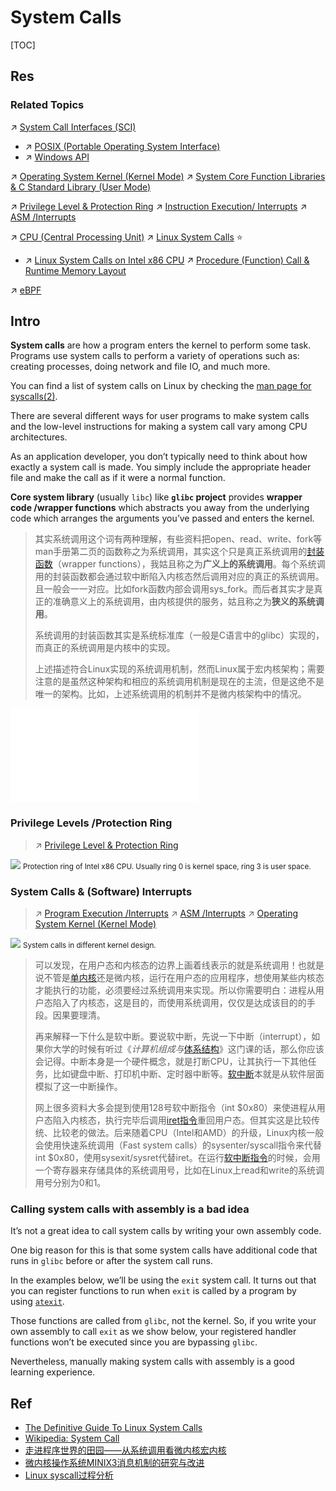 # System Calls

[TOC]



## Res
### Related Topics
↗ [System Call Interfaces (SCI)](../../../../Computer%20Interfaces%20&%20Hardware%20Drivers/System%20Call%20Interfaces%20(SCI)/System%20Call%20Interfaces%20(SCI).md)
- ↗ [POSIX (Portable Operating System Interface)](../../../../Computer%20Interfaces%20&%20Hardware%20Drivers/System%20Call%20Interfaces%20(SCI)/POSIX%20(Portable%20Operating%20System%20Interface).md)
- ↗ [Windows API](../../../../Computer%20Interfaces%20&%20Hardware%20Drivers/System%20Call%20Interfaces%20(SCI)/Windows%20API.md)

↗ [Operating System Kernel (Kernel Mode)](../../../😴%20Operating%20System%20Components%20&%20Runtime%20Libraries/Operating%20System%20Kernel%20(Kernel%20Mode).md)
↗ [System Core Function Libraries & C Standard Library (User Mode)](../../../😴%20Operating%20System%20Components%20&%20Runtime%20Libraries/System%20Core%20Function%20Libraries%20&%20C%20Standard%20Library%20(User%20Mode).md)

↗ [Privilege Level & Protection Ring](../../../../Computer%20Architecture/Instruction%20Set%20Architecture%20(ISA)%20&%20Processor%20Architecture/📌%20ISA%20Basics/Privilege%20Level%20&%20Protection%20Ring.md)
↗ [Instruction Execution/ Interrupts](../../../../../🛣️%20Program%20Execution%20&%20Compilation%20System/🧙🏿‍♀️%20Program%20Execution%20(Runtime)/Instruction%20Execution/Interrupts%20(Software%20&%20Hardware).md)
↗ [ASM /Interrupts](../../../../../👩‍💻%20Programming%20Methodology%20and%20Languages/ASM%20(Assembly%20Languages)/⚡️%20ASM%20Advance/Interrupts/Interrupts.md)

↗ [CPU (Central Processing Unit)](../../../../Computer%20Architecture/Computer%20Microarchitectures%20(Computer%20Organization)%20&%20von%20Neumann%20Model/🚦%20Computer%20Processors%20&%20Logic%20Chips/📌%20Microprocessors%20Unit%20(MPU)/CPU%20(Central%20Processing%20Unit)/CPU%20(Central%20Processing%20Unit).md)
↗ [Linux System Calls](../../../../../🥷🏼%20Operating%20Systems%20&%20Kernels%20(Engineering%20Part)/Linux%20(Derived%20From%20UNIX%20Family)/🔩%20Linux%20Kernel/👽%20Linux%20System%20Calls/Linux%20System%20Calls.md) ⭐
- ↗ [Linux System Calls on Intel x86 CPU](../../../../../🥷🏼%20Operating%20Systems%20&%20Kernels%20(Engineering%20Part)/Linux%20(Derived%20From%20UNIX%20Family)/🔩%20Linux%20Kernel/👽%20Linux%20System%20Calls/Linux%20System%20Calls%20on%20Intel%20x86%20CPU/Linux%20System%20Calls%20on%20Intel%20x86%20CPU.md)
↗ [Procedure (Function) Call & Runtime Memory Layout](../../../../../🛣️%20Program%20Execution%20&%20Compilation%20System/🧙🏿‍♀️%20Program%20Execution%20(Runtime)/Procedure%20(Function)%20Call%20&%20Runtime%20Memory%20Layout/Procedure%20(Function)%20Call%20&%20Runtime%20Memory%20Layout.md)

↗ [eBPF](../../../../../🥷🏼%20Operating%20Systems%20&%20Kernels%20(Engineering%20Part)/📟%20System%20Level%20Programming/System%20Level%20Projects/eBPF/eBPF.md)



## Intro
**System calls** are how a program enters the kernel to perform some task. Programs use system calls to perform a variety of operations such as: creating processes, doing network and file IO, and much more.

You can find a list of system calls on Linux by checking the [man page for syscalls(2)](http://man7.org/linux/man-pages/man2/syscalls.2.html).

There are several different ways for user programs to make system calls and the low-level instructions for making a system call vary among CPU architectures.

As an application developer, you don’t typically need to think about how exactly a system call is made. You simply include the appropriate header file and make the call as if it were a normal function.

**Core system library** (usually `libc`) like **`glibc` project** provides **wrapper code /wrapper functions** which abstracts you away from the underlying code which arranges the arguments you’ve passed and enters the kernel.

> 其实系统调用这个词有两种理解，有些资料把open、read、write、fork等man手册第二页的函数称之为系统调用，其实这个只是真正系统调用的[封装函数](https://www.zhihu.com/search?q=%E5%B0%81%E8%A3%85%E5%87%BD%E6%95%B0&search_source=Entity&hybrid_search_source=Entity&hybrid_search_extra=%7B%22sourceType%22%3A%22answer%22%2C%22sourceId%22%3A1329177990%7D)（wrapper functions），我姑且称之为**广义上的系统调用**。每个系统调用的封装函数都会通过软中断陷入内核态然后调用对应的真正的系统调用。且一般会一一对应。比如fork函数内部会调用sys_fork。而后者其实才是真正的准确意义上的系统调用，由内核提供的服务，姑且称之为**狭义的系统调用**。
> 
> 系统调用的封装函数其实是系统标准库（一般是C语言中的glibc）实现的，而真正的系统调用是内核中的实现。
> 
> 上述描述符合Linux实现的系统调用机制，然而Linux属于宏内核架构；需要注意的是虽然这种架构和相应的系统调用机制是现在的主流，但是这绝不是唯一的架构。比如，上述系统调用的机制并不是微内核架构中的情况。

![protection_ring.excalidraw | 800](../../../../../../../../Assets/Illustrations/Computer%20System/protection_ring.excalidraw.md)


### Privilege Levels /Protection Ring
> ↗ [Privilege Level & Protection Ring](../../../../Computer%20Architecture/Instruction%20Set%20Architecture%20(ISA)%20&%20Processor%20Architecture/📌%20ISA%20Basics/Privilege%20Level%20&%20Protection%20Ring.md)


![](../../../../../../../../Assets/Pics/Pasted%20image%2020240217173550.png)
<small>Protection ring of Intel x86 CPU. Usually ring 0 is kernel space, ring 3 is user space.</small>


### System Calls & (Software) Interrupts
> ↗ [Program Execution /Interrupts](../../../../../🛣️%20Program%20Execution%20&%20Compilation%20System/🧙🏿‍♀️%20Program%20Execution%20(Runtime)/Instruction%20Execution/Interrupts%20(Software%20&%20Hardware).md)
> ↗ [ASM /Interrupts](../../../../../👩‍💻%20Programming%20Methodology%20and%20Languages/ASM%20(Assembly%20Languages)/⚡️%20ASM%20Advance/Interrupts/Interrupts.md)
> ↗ [Operating System Kernel (Kernel Mode)](../../../😴%20Operating%20System%20Components%20&%20Runtime%20Libraries/Operating%20System%20Kernel%20(Kernel%20Mode).md)

![](../../../../../../../../Assets/Pics/Pasted%20image%2020240217141037.png)
<small>System calls in different kernel design.</small>

> 可以发现，在用户态和内核态的边界上画着线表示的就是系统调用！也就是说不管是[单内核](https://www.zhihu.com/search?q=%E5%8D%95%E5%86%85%E6%A0%B8&search_source=Entity&hybrid_search_source=Entity&hybrid_search_extra=%7B%22sourceType%22%3A%22answer%22%2C%22sourceId%22%3A1329177990%7D)还是微内核，运行在用户态的应用程序，想使用某些内核态才能执行的功能，必须要经过系统调用来实现。所以你需要明白：进程从用户态陷入了内核态，这是目的，而使用系统调用，仅仅是达成该目的的手段。因果要理清。 
> 
> 再来解释一下什么是软中断。要说软中断，先说一下中断（interrupt），如果你大学的时候有听过《_计算机组成与_[体系结构](https://www.zhihu.com/search?q=%E4%BD%93%E7%B3%BB%E7%BB%93%E6%9E%84&search_source=Entity&hybrid_search_source=Entity&hybrid_search_extra=%7B%22sourceType%22%3A%22answer%22%2C%22sourceId%22%3A1329177990%7D)》这门课的话，那么你应该会记得。中断本身是一个硬件概念，就是打断CPU，让其执行一下其他任务，比如键盘中断、打印机中断、定时器中断等。[软中断](https://www.zhihu.com/search?q=%E8%BD%AF%E4%B8%AD%E6%96%AD&search_source=Entity&hybrid_search_source=Entity&hybrid_search_extra=%7B%22sourceType%22%3A%22answer%22%2C%22sourceId%22%3A1329177990%7D)本就是从软件层面模拟了这一中断操作。
> 
> 网上很多资料大多会提到使用128号软中断指令（int $0x80）来使进程从用户态陷入内核态，执行完毕后调用[iret指令](https://www.zhihu.com/search?q=iret%E6%8C%87%E4%BB%A4&search_source=Entity&hybrid_search_source=Entity&hybrid_search_extra=%7B%22sourceType%22%3A%22answer%22%2C%22sourceId%22%3A1329177990%7D)重回用户态。但其实这是比较传统、比较老的做法。后来随着CPU（Intel和AMD）的升级，Linux内核一般会使用快速系统调用（Fast system calls）的sysenter/syscall指令来代替int $0x80，使用sysexit/sysret代替iret。在运行[软中断指令](https://www.zhihu.com/search?q=%E8%BD%AF%E4%B8%AD%E6%96%AD%E6%8C%87%E4%BB%A4&search_source=Entity&hybrid_search_source=Entity&hybrid_search_extra=%7B%22sourceType%22%3A%22answer%22%2C%22sourceId%22%3A1329177990%7D)的时候，会用一个寄存器来存储具体的系统调用号，比如在Linux上read和write的系统调用号分别为0和1。


### Calling system calls with assembly is a bad idea
It’s not a great idea to call system calls by writing your own assembly code.

One big reason for this is that some system calls have additional code that runs in `glibc` before or after the system call runs.

In the examples below, we’ll be using the `exit` system call. It turns out that you can register functions to run when `exit` is called by a program by using [`atexit`](http://man7.org/linux/man-pages/man3/atexit.3.html).

Those functions are called from `glibc`, not the kernel. So, if you write your own assembly to call `exit` as we show below, your registered handler functions won’t be executed since you are bypassing `glibc`.

Nevertheless, manually making system calls with assembly is a good learning experience.



## Ref
[👍 系统调用和库函数有什么区别？ - 果冻虾仁的回答 - 知乎]: https://www.zhihu.com/question/19930018/answer/1329177990

- [The Definitive Guide To Linux System Calls](https://link.zhihu.com/?target=https%3A//blog.packagecloud.io/eng/2016/04/05/the-definitive-guide-to-linux-system-calls/)
- [Wikipedia: System Call](https://link.zhihu.com/?target=https%3A//en.wikipedia.org/wiki/System_call)
- [走进程序世界的田园——从系统调用看微内核宏内核](https://link.zhihu.com/?target=https%3A//www.ixueshu.com/document/92bdd43d8ed96cc7.html)
- [微内核操作系统MINIX3消息机制的研究与改进](https://link.zhihu.com/?target=https%3A//www.ixueshu.com/document/79edc05c2a32f39843d218eac83a3390318947a18e7f9386.html)
- [Linux syscall过程分析](https://link.zhihu.com/?target=https%3A//cloud.tencent.com/developer/article/1492374)

[👍 The Definitive Guide to Linux System Calls]: https://blog.packagecloud.io/the-definitive-guide-to-linux-system-calls/
[👍 Linux syscall过程分析（万字长文）]: https://cloud.tencent.com/developer/article/1492374
